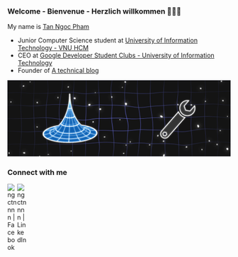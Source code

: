 ### Welcome - Bienvenue - Herzlich willkommen 👋👋👋         
My name is <a href="mailto:ngctnnnn@gmail.com" color='#000000'>Tan Ngoc Pham</a>       
- Junior Computer Science student at <a href="https://en.uit.edu.vn/overview-vnuhcm-university-information-technology"> University of Information Technology - VNU HCM </a>
- CEO at <a href="https://gdsc-uit.org"> Google Developer Student Clubs - University of Information Technology </a>
- Founder of <a href="https://ngctnnnn.github.io"> A technical blog </a>

<div align='center'>
  <img src="https://github.com/RandomThings23/RandomThings23/blob/main/img/banner.gif">
</div>
  
### Connect with me   
[<img align="left" alt="ngctnnnn | Facebook" width="22px" src="https://cdn.jsdelivr.net/npm/simple-icons@v3/icons/facebook.svg"/>][facebook]
[<img align="left" alt="ngctnnnn | LinkedIn" width="22px" src="https://cdn.jsdelivr.net/npm/simple-icons@v3/icons/linkedin.svg" />][linkedin]

<br />
<br />

[facebook]: https://facebook.com/ngctnnnnn
[linkedin]: https://linkedin.com/in/ngctnnnn

